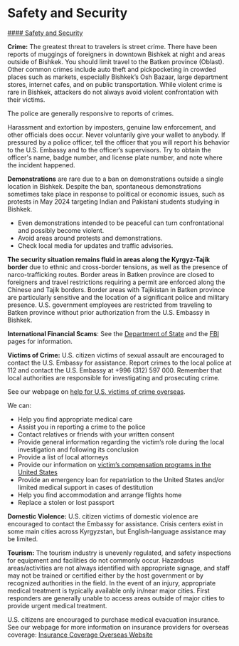 # Safety and Security

[#### Safety and Security](javascript:void(0); "Safety and Security")

**Crime:** The greatest threat to travelers is street crime. There have been reports of muggings of foreigners in downtown Bishkek at night and areas outside of Bishkek. You should limit travel to the Batken province (Oblast). Other common crimes include auto theft and pickpocketing in crowded places such as markets, especially Bishkek’s Osh Bazaar, large department stores, internet cafes, and on public transportation. While violent crime is rare in Bishkek, attackers do not always avoid violent confrontation with their victims.

The police are generally responsive to reports of crimes.

Harassment and extortion by imposters, genuine law enforcement, and other officials does occur. Never voluntarily give your wallet to anybody. If pressured by a police officer, tell the officer that you will report his behavior to the U.S. Embassy and to the officer’s supervisors. Try to obtain the officer's name, badge number, and license plate number, and note where the incident happened.

**Demonstrations** are rare due to a ban on demonstrations outside a single location in Bishkek. Despite the ban, spontaneous demonstrations sometimes take place in response to political or economic issues, such as protests in May 2024 targeting Indian and Pakistani students studying in Bishkek.

* Even demonstrations intended to be peaceful can turn confrontational and possibly become violent.
* Avoid areas around protests and demonstrations.
* Check local media for updates and traffic advisories.

**The security situation remains fluid in areas along the Kyrgyz-Tajik border** due to ethnic and cross-border tensions, as well as the presence of narco-trafficking routes. Border areas in Batken province are closed to foreigners and travel restrictions requiring a permit are enforced along the Chinese and Tajik borders. Border areas with Tajikistan in Batken province are particularly sensitive and the location of a significant police and military presence. U.S. government employees are restricted from traveling to Batken province without prior authorization from the U.S. Embassy in Bishkek.

**International Financial Scams**: See the [Department of State](https://travel.state.gov/content/travel/en/international-travel/emergencies/international-financial-scams.html) and the [FBI](https://www.fbi.gov/scams-and-safety/common-scams-and-crimes) pages for information.

**Victims of Crime:** U.S. citizen victims of sexual assault are encouraged to contact the U.S. Embassy for assistance. Report crimes to the local police at 112 and contact the U.S. Embassy at +996 (312) 597 000. Remember that local authorities are responsible for investigating and prosecuting crime.

See our webpage on [help for U.S. victims of crime overseas](http://travel.state.gov/content/passports/en/emergencies/victims.html).

We can:

* Help you find appropriate medical care
* Assist you in reporting a crime to the police
* Contact relatives or friends with your written consent
* Provide general information regarding the victim’s role during the local investigation and following its conclusion
* Provide a list of local attorneys
* Provide our information on [victim’s compensation programs in the United States](https://travel.state.gov/content/travel/en/international-travel/emergencies/crime.html)
* Provide an emergency loan for repatriation to the United States and/or limited medical support in cases of destitution
* Help you find accommodation and arrange flights home
* Replace a stolen or lost passport

**Domestic Violence:** U.S. citizen victims of domestic violence are encouraged to contact the Embassy for assistance. Crisis centers exist in some main cities across Kyrgyzstan, but English-language assistance may be limited.

**Tourism:** The tourism industry is unevenly regulated, and safety inspections for equipment and facilities do not commonly occur. Hazardous areas/activities are not always identified with appropriate signage, and staff may not be trained or certified either by the host government or by recognized authorities in the field. In the event of an injury, appropriate medical treatment is typically available only in/near major cities. First responders are generally unable to access areas outside of major cities to provide urgent medical treatment.

U.S. citizens are encouraged to purchase medical evacuation insurance. See our webpage for more information on insurance providers for overseas coverage: [Insurance Coverage Overseas Website](https://travel.state.gov/content/travel/en/international-travel/before-you-go/your-health-abroad/Insurance_Coverage_Overseas.html)
